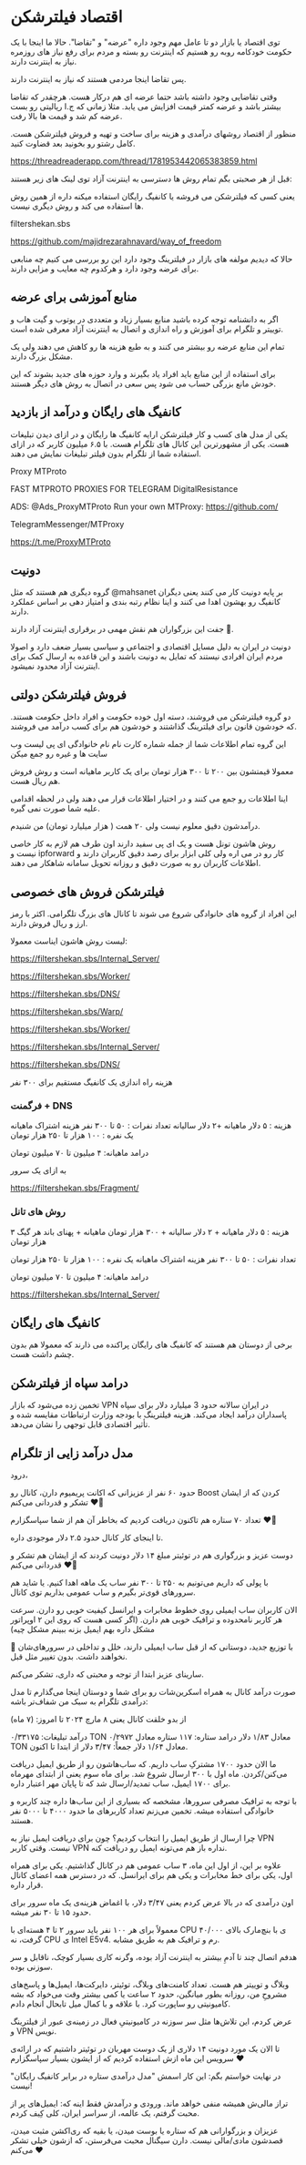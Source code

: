 # اقتصاد فیلترشکن


توی اقتصاد یا بازار دو تا عامل مهم وجود داره "عرضه" و "تقاضا".
حالا ما اینجا با یک حکومت خودکامه روبه رو هستیم که اینترنت رو بسته و مردم برای رفع نیاز های روزمره نیاز به اینترنت دارند.

پس تقاضا اینجا مردمی هستند که نیاز به اینترنت دارند.


وقتی تقاضایی وجود داشته باشد حتما عرضه ای هم درکار هست. هرچقدر که تقاضا بیشتر باشد و عرضه کمتر قیمت افزایش می یابد. مثلا زمانی که ج.ا ریالیتی رو بست عرضه کم شد و قیمت ها بالا رفت.


منظور از اقتصاد روشهای درآمدی و هزینه برای ساخت و تهیه و فروش فیلترشکن هست. کامل رشتو رو بخونید بعد قضاوت کنید.

https://threadreaderapp.com/thread/1781953442065383859.html


قبل از هر صحبتی بگم تمام روش ها دسترسی به اینترنت آزاد توی لینک های زیر هستند:


یعنی کسی که فیلترشکن می فروشه یا کانفیگ رایگان استفاده میکنه داره از همین روش ها استفاده می کند و روش دیگری نیست.

filtershekan.sbs

https://github.com/majidrezarahnavard/way_of_freedom

  حالا که دیدیم مولفه های بازار در فیلترینگ وجود دارد این رو بررسی می کنیم چه منابعی برای عرضه وجود دارد و هرکدوم چه معایب و مزایی دارند. 
## منابع آموزشی برای عرضه

اگر به دانشنامه توجه کرده باشید منابع بسیار زیاد و متعددی در یوتوب و گیت هاب و توییتر و تلگرام برای آموزش و راه اندازی و اتصال به اینترنت آزاد معرفی شده است.

تمام این منابع عرضه رو بیشتر می کنند و به طبع هزینه ها رو کاهش می دهند ولی یک مشکل بزرگ دارند. 

برای استفاده از این منابع باید افراد یاد بگیرند و وارد حوزه های جدید بشوند که این خودش مانع بزرگی حساب می شود پس سعی در اتصال به روش های دیگر هستند. 

## کانفیگ های رایگان و درآمد از بازدید

یکی از مدل های کسب و کار  فیلترشکن ارایه کانفیگ ها رایگان و در ازای دیدن تبلیغات هست. یکی از مشهورترین این کانال های تلگرام هست. با ۶.۵ میلیون کاربر که در ازای استفاده شما از تلگرام بدون فیلتر تبلیغات نمایش می دهند.


Proxy MTProto

FAST MTPROTO PROXIES FOR TELEGRAM  DigitalResistance 

ADS: @Ads_ProxyMTProto Run your own MTProxy: https://github.com/

TelegramMessenger/MTProxy

https://t.me/ProxyMTProto

## دونیت

گروه دیگری هم هستند که مثل  @mahsanet بر پایه دونیت کار می کنند یعنی دیگران کانفیگ رو بهشون اهدا می کنند و اینا نظام رتبه بندی و امتیاز دهی بر اساس عملکرد دارند.

جفت این بزرگواران هم نقش مهمی در برقراری اینترنت آزاد دارند 🙏. 

دونیت در ایران به دلیل مسایل اقتصادی و اجتماعی و سیاسی بسیار ضعف دارد و اصولا مردم ایران افرادی نیستند که تمایل به دونیت باشند و این قاعده به ارسال کمک برای اینترنت آزاد محدود نمیشود. 
## فروش فیلترشکن دولتی

دو گروه فیلترشکن می فروشند، دسته اول خوده حکومت و افراد داخل حکومت هستند. که خودشون قانون برای فیلترینگ گذاشتند و خودشون هم برای کسب درآمد می فروشند.

این گروه تمام اطلاعات شما از جمله شماره کارت نام نام خانوادگی ای پی لیست وب سایت ها و غیره رو جمع میکن 


معمولا قیمتشون بین ۲۰۰ تا ۳۰۰ هزار تومان برای یک کاربر ماهیانه است و روش فروش هم ریال هست.

اینا اطلاعات رو جمع می کنند و در اختیار اطلاعات قرار می دهند ولی در لحظه اقدامی علیه شما صورت نمی گیره.

درآمدشون دقیق معلوم نیست ولی ۲۰ همت ( هزار میلیارد تومان) من شنیدم. 

روش هاشون تونل هست و یک ای پی سفید دارند اون طرف هم لازم به کار خاصی نیست و ipforward کار رو در می اره ولی کلی ابزار برای رصد دقیق کاربران دارند و اطلاعات کاربران رو به صورت دقیق و روزانه تحویل سامانه شاهکار می دهند. 
## فیلترشکن فروش های خصوصی

این افراد از گروه های خانوادگی شروع می شوند تا کانال های بزرگ تلگرامی. اکثر با رمز ارز و ریال فروش دارند.

لیست روش هاشون ایناست معمولا:


https://filtershekan.sbs/Internal_Server/

https://filtershekan.sbs/Worker/

https://filtershekan.sbs/DNS/

https://filtershekan.sbs/Warp/

https://filtershekan.sbs/Worker/

https://filtershekan.sbs/Internal_Server/

https://filtershekan.sbs/DNS/


هزینه راه اندازی یک کانفیگ مستقیم برای ۳۰۰ نفر

### فرگمنت + DNS


هزینه : ۵ دلار ماهیانه +‌۲ دلار سالیانه
تعداد نفرات : ۵۰ تا ۳۰۰ نفر
هزینه اشتراک ماهیانه یک نفره : ۱۰۰ هزار تا ۲۵۰ هزار تومان

درامد ماهیانه: ۴ میلیون تا ۷۰ میلیون تومان

به ازای یک سرور

https://filtershekan.sbs/Fragment/

### روش های تانل


هزینه : ۵ دلار ماهیانه + ۲ دلار سالیانه +‌ ۳۰۰ هزار تومان ماهیانه + پهنای باند هر گیگ ۳ هزار تومان

تعداد نفرات : ۵۰ تا ۳۰۰ نفر
هزینه اشتراک ماهیانه یک نفره : ۱۰۰ هزار تا ۲۵۰ هزار تومان

درامد ماهیانه: ۴ میلیون تا ۷۰ میلیون تومان

https://filtershekan.sbs/Internal_Server/
## کانفیگ های رایگان

برخی از دوستان هم هستند که کانفیگ های رایگان پراکنده می ذارند که معمولا هم بدون چشم داشت هست. 

## درامد سپاه از فیلترشکن

تخمین زده می‌شود که بازار VPN در ایران سالانه حدود 3 میلیارد دلار برای سپاه پاسداران درآمد ایجاد می‌کند.
هزینه فیلترینگ با بودجه وزارت ارتباطات مقایسه شده و تأثیر اقتصادی قابل توجهی را نشان می‌دهد.



## مدل درآمد زایی از تلگرام


درود،

حدود ۶۰ نفر از عزیزانی که اکانت پریمیوم دارن، کانال رو Boost کردن که از ایشان تشکر و قدردانی می‌کنم ❤️🌹

تعداد ۷۰ ستاره هم تاکنون دریافت کردیم که بخاطر آن هم از شما سپاسگزارم ❤️🌹

تا اینجای کار کانال حدود ۲.۵ دلار موجودی داره.

دوست عزیز و بزرگواری هم در توئیتر مبلغ ۱۴ دلار دونیت کردند که از ایشان هم تشکر و قدردانی می‌کنم ❤️🌹

با پولی که داریم می‌تونیم به ۲۵۰ تا ۳۰۰ نفر ساب یک ماهه اهدا کنیم.
یا شاید هم سرورهای قوی‌تر بگیرم و ساب عمومی بذاریم توی کانال.

الان کاربران ساب ایمیلی روی خطوط مخابرات و ایرانسل کیفیت خوبی رو دارن. سرعت هر کاربر نامحدوده و ترافیک خوبی هم دارن.
(اگر کسی هست که روی این ۲ اوپراتور مشکل داره بهم ایمیل بزنه ببینم مشکل چیه)

📌 با توزیع جدید، دوستانی که از قبل ساب ایمیلی دارند، خلل و تداخلی در سرورهای‌شان نخواهند داشت. بدون تغییر مثل قبل.



سارینای عزیز
ابتدا از توجه و محبتی که داری، تشکر می‌کنم.

صورت درآمد کانال به همراه اسکرین‌شات رو برای شما و دوستان اینجا می‌گذارم تا مدل درآمدی تلگرام به سبک من شفاف‌تر باشه:

از بدو خلقت کانال یعنی ۸ مارچ ۲۰۲۴ تا امروز: (۷ ماه)

درآمد تبلیغات: ۰/۳۳۱۷۵ TON معادل ۱/۸۳ دلار
درامد ستاره: ۱۱۷ ستاره معادل ۰/۲۹۷۲ TON معادل ۱/۶۴ دلار
جمعاً: ۳/۴۷ دلار از ابتدا تا اکنون.

ما الان حدود ۱۷۰۰ مشترکِ ساب داریم. که ساب‌هاشون رو از طریق ایمیل دریافت می‌کنن/کردن.
ماه اول با ۳۰۰ ارسال شروع شد. برای ماه سوم یعنی از ابتدای مهرماه برای ۱۷۰۰ ایمیل، ساب تمدید/ارسال شد که تا پایان مهر اعتبار داره.

با توجه به ترافیک مصرفی سرورها، مشخصه که بسیاری از این ساب‌ها داره چند کاربره و خانوادگی استفاده میشه. تخمین می‌زنم تعداد کاربرهای ما حدود ۴۰۰۰ تا ۵۰۰۰ نفر هستند.

چرا ارسال از طریق ایمیل را انتخاب کردیم؟
چون برای دریافت ایمیل نیاز به VPN نیست. وقتی کاربر VPN نداره باز هم می‌تونه ایمیل رو دریافت کنه.

علاوه بر این، از اول این ماه، ۳ ساب عمومی هم در کانال گذاشتیم. یکی برای همراه اول، یکی برای خط مخابرات و یکی هم برای ایرانسل. که در دسترس همه اعضای کانال قرار داره.

اون درآمدی که در بالا عرض کردم یعنی ۳/۴۷ دلار، با اغماض هزینه‌ی یک ماه سرور برای حدود ۱۵ تا ۳۰ نفر میشه.

معمولاً برای هر ۱۰۰ نفر باید سرور ۲ تا ۴ هسته‌ای با CPU ی با بنچ‌مارک بالای ۴۰/۰۰۰ گرفت، نه CPU ی Intel E5v4. رم و ترافیک هم به طریق مشابه.

هدفم اتصال چند تا آدمِ بیشتر به اینترنت آزاد بوده، وگرنه کاری بسیار کوچک، ناقابل و سر سوزنی بوده.

وبلاگ و توییتر هم هست. تعداد کامنت‌های وبلاگ، توئیتر، دایرکت‌ها، ایمیل‌ها و پاسخ‌های مشروحِ من، روزانه بطور میانگین، حدود ۲ ساعت یا کمی بیشتر وقت می‌خواد که بشه کامیونیتی رو ساپورت کرد. با علاقه و با کمال میل تابحال انجام دادم.

عرض کردم، این تلاش‌ها مثل سر سوزنه در کامیونیتیِ فعال در زمینه‌ی عبور از فیلترینگ و VPN نویس.

تا الان یک مورد دونیت ۱۴ دلاری از یک دوست مهربان در توئیتر داشتیم که در ارائه‌ی سرویس این ماه ازش استفاده کردیم که از ایشون بسیار سپاسگزارم ❤

در نهایت خواستم بگم:
این کار اسمش "مدل درآمدی ستاره در برابر کانفیگ رایگان" نیست!

تراز مالی‌ش همیشه منفی خواهد ماند.
ورودی و درآمدش فقط اینه که:
ایمیل‌های پر از محبت گرفتم، یک عالمه، از سراسر ایران، کلی کِیف‌ کردم.

عزیزان و بزرگوارانی هم که ستاره یا بوست میدن، یا بقیه که ری‌اکشن مثبت میدن، قصدشون مادی/مالی نیست. دارن سیگنال محبت می‌فرستن، که ازشون خیلی تشکر می‌کنم ❤
